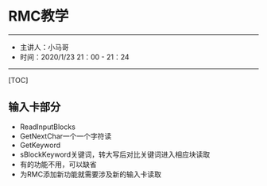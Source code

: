 # RMC教学
---
* 主讲人：小马哥
* 时间：2020/1/23 21：00 - 21：24
---
[TOC]

## 输入卡部分

* ReadInputBlocks
* GetNextChar一个一个字符读
* GetKeyword
* sBlockKeyword关键词，转大写后对比关键词进入相应块读取
* 有的功能不用，可以缺省
* 为RMC添加新功能就需要涉及新的输入卡读取